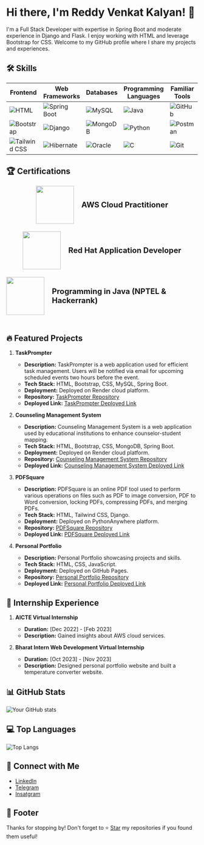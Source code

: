 <!-- Your Name or Project Title -->
# Hi there, I'm Reddy Venkat Kalyan! 👋
<!-- Brief Description -->
I'm a Full Stack Developer with expertise in Spring Boot and moderate experience in Django and Flask. I enjoy working with HTML and leverage Bootstrap for CSS. Welcome to my GitHub profile where I share my projects and experiences.

<!-- Skills -->
## 🛠️ Skills

| Frontend | Web Frameworks | Databases | Programming Languages | Familiar Tools | IDEs |
|----------|----------------|-----------|-----------------------|----------------|------|
| ![HTML](https://github.com/R-Venkat-Kalyan/Kalyan959/assets/110080245/b36aee95-b275-4238-8f97-1d5dc9942226) | ![Spring Boot](https://github.com/R-Venkat-Kalyan/Kalyan959/assets/110080245/7b886cc8-bcef-454c-ad0c-16412d8e191e) | ![MySQL](https://github.com/R-Venkat-Kalyan/Kalyan959/assets/110080245/072f7e60-2ce2-43b1-a269-befc186ee5b6) | ![Java](https://github.com/R-Venkat-Kalyan/Kalyan959/assets/110080245/8cb0e319-9679-4462-8335-701874af7289) | ![GitHub](https://github.com/R-Venkat-Kalyan/Kalyan959/assets/110080245/873267e1-79ba-4e97-ab98-75fb22383a01) | ![Eclipse](https://github.com/R-Venkat-Kalyan/Kalyan959/assets/110080245/338f782d-67a3-4cbe-8e1f-428009998446) |
| ![Bootstrap](https://github.com/R-Venkat-Kalyan/Kalyan959/assets/110080245/b86cc618-36fd-4ce2-bca0-a9f3a50c112b) | ![Django](https://github.com/R-Venkat-Kalyan/Kalyan959/assets/110080245/0400966a-2818-4a8d-a2b5-fcdf338dae1a) | ![MongoDB](https://github.com/R-Venkat-Kalyan/Kalyan959/assets/110080245/95920bed-892d-444f-b29b-3a858658e759) | ![Python](https://github.com/R-Venkat-Kalyan/Kalyan959/assets/110080245/b91224db-d3ab-4a27-8d86-1a1c247da83a) | ![Postman](https://github.com/R-Venkat-Kalyan/Kalyan959/assets/110080245/8cb81023-3c28-44b5-b9c0-5a5ad4e868d8) | ![VS Code](https://github.com/R-Venkat-Kalyan/Kalyan959/assets/110080245/36cb29ea-dbad-4b76-8654-2bc7c63c9efc) |
| ![Tailwind CSS](https://github.com/R-Venkat-Kalyan/Kalyan959/assets/110080245/0ddba6d7-c542-4df7-ae02-19997997ddb8) | ![Hibernate](https://github.com/R-Venkat-Kalyan/Kalyan959/assets/110080245/0a100fa6-f7fe-4735-a1e4-971ec9c3c079) | ![Oracle](https://github.com/R-Venkat-Kalyan/Kalyan959/assets/110080245/def3e749-c5e5-4465-a1e0-8c085348dde7) | ![C](https://github.com/R-Venkat-Kalyan/Kalyan959/assets/110080245/bb6edf12-d57c-4948-838c-11c98f8d4bb7) | ![Git](https://github.com/R-Venkat-Kalyan/Kalyan959/assets/110080245/38e2b01b-a5bc-4704-9880-e20e78fa2b91) | ![PyCharm](https://github.com/R-Venkat-Kalyan/Kalyan959/assets/110080245/7dd63f9d-480d-4088-9295-f38d767995fc) |




## 🏆 Certifications

<div class="container">
  <div class="certification">
    <img src="https://github.com/R-Venkat-Kalyan/Kalyan959/assets/110080245/2d78236e-e731-4e9a-9ff7-da878ae1281f.png">
    <h2>AWS Cloud Practitioner</h2>
  </div>
  <div class="certification">
    <img src="https://github.com/R-Venkat-Kalyan/Kalyan959/assets/110080245/7df3a151-be34-4834-9f9a-9ef737980b0d.png">
    <h2>Red Hat Application Developer</h2>
  </div>
  <div class="certification">
    <img src="https://github.com/R-Venkat-Kalyan/Kalyan959/assets/110080245/55762ae1-21a1-4499-ae21-46d684dd6147.png">
    <h2>Programming in Java (NPTEL & Hackerrank)</h2>
  </div>
</div>

<style>
  .container {
    display: flex;
    flex-direction: column;
    align-items: center;
    justify-content: center;
    margin-bottom: 20px;
  }

  .certification {
    display: flex;
    align-items: center;
    margin-bottom: 20px;
  }

  .certification img {
    width: 100px;
    height: 100px;
    margin-right: 20px;
  }

  .certification h2 {
    font-size: 20px;
    margin: 0;
  }
</style>


<!-- Featured Projects -->
## 🔥 Featured Projects
1. **TaskPrompter**
   - **Description:** TaskPrompter is a web application used for efficient task management. Users will be notified via email for upcoming scheduled events two hours before the event.
   - **Tech Stack:** HTML, Bootstrap, CSS, MySQL, Spring Boot.
   - **Deployment:** Deployed on Render cloud platform.
   - **Repository:** [TaskPrompter Repository](https://github.com/R-Venkat-Kalyan/taskprompter)
   - **Deployed Link:** [TaskPrompter Deployed Link](https://taskprompter-fe.onrender.com/)
   
2. **Counseling Management System**
   - **Description:** Counseling Management System is a web application used by educational institutions to enhance counselor-student mapping.
   - **Tech Stack:** HTML, Bootstrap, CSS, MongoDB, Spring Boot.
   - **Deployment:** Deployed on Render cloud platform.
   - **Repository:** [Counseling Management System Repository](https://github.com/R-Venkat-Kalyan/CMS_MongoDB)
   - **Deployed Link:** [Counseling Management System Deployed Link](https://cms-mongodb.onrender.com/)

3. **PDFSquare**
   - **Description:** PDFSquare is an online PDF tool used to perform various operations on files such as PDF to image conversion, PDF to Word conversion, locking PDFs, compressing PDFs, and merging PDFs.
   - **Tech Stack:** HTML, Tailwind CSS, Django.
   - **Deployment:** Deployed on PythonAnywhere platform.
   - **Repository:** [PDFSquare Repository](https://github.com/R-Venkat-Kalyan/PDF)
   - **Deployed Link:** [PDFSquare Deployed Link](https://pdfsquare959.pythonanywhere.com/)

4. **Personal Portfolio**
   - **Description:** Personal Portfolio showcasing projects and skills.
   - **Tech Stack:** HTML, CSS, JavaScript.
   - **Deployment:** Deployed on GitHub Pages.
   - **Repository:** [Personal Portfolio Repository](https://github.com/R-Venkat-Kalyan/R-Venkat-Kalyan.github.io)
   - **Deployed Link:** [Personal Portfolio Deployed Link](https://r-venkat-kalyan.github.io/)

<!-- Internship Experience -->
## 🚀 Internship Experience
1. **AICTE Virtual Internship**
   - **Duration:** [Dec 2022] - [Feb 2023]
   - **Description:** Gained insights about AWS cloud services.

2. **Bharat Intern Web Development Virtual Internship**
   - **Duration:** [Oct 2023] - [Nov 2023]
   - **Description:** Designed personal portfolio website and built a temperature converter website.



<!-- GitHub Stats -->
## 📊 GitHub Stats
![Your GitHub stats](https://github-readme-stats.vercel.app/api?username=R-Venkat-Kalyan&show_icons=true&theme=radical)

<!-- Top Languages -->
## 💻 Top Languages
![Top Langs](https://github-readme-stats.vercel.app/api/top-langs/?username=R-Venkat-Kalyan&layout=compact&theme=radical)

<!-- Connect with Me -->
## 🌟 Connect with Me
- <a href="https://www.linkedin.com/in/reddy-venkat-kalyan-822981225/" target="_blank">LinkedIn</a>
- <a href="https://t.me/+91977636577" target="_blank">Telegram</a>
- <a href="https://instagram.com/kalyan_chowdary_04?igshid=OGQ5ZDc2ODk2ZA==" target="_blank">Insatgram</a>


<!-- Footer -->
## 📝 Footer
Thanks for stopping by! Don't forget to ⭐️ [Star](https://github.com/R-Venkat-Kalyan) my repositories if you found them useful!

